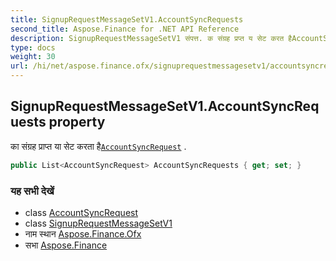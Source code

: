 ```yaml
---
title: SignupRequestMessageSetV1.AccountSyncRequests
second_title: Aspose.Finance for .NET API Reference
description: SignupRequestMessageSetV1 संपत्त. क संग्रह प्रप्त य सेट करत हैAccountSyncRequest .
type: docs
weight: 30
url: /hi/net/aspose.finance.ofx/signuprequestmessagesetv1/accountsyncrequests/
---
```

## SignupRequestMessageSetV1.AccountSyncRequests property

का संग्रह प्राप्त या सेट करता है[`AccountSyncRequest`](../../../aspose.finance.ofx.signup/accountsyncrequest/) .

```csharp
public List<AccountSyncRequest> AccountSyncRequests { get; set; }
```

### यह सभी देखें

* class [AccountSyncRequest](../../../aspose.finance.ofx.signup/accountsyncrequest/)
* class [SignupRequestMessageSetV1](../)
* नाम स्थान [Aspose.Finance.Ofx](../../signuprequestmessagesetv1/)
* सभा [Aspose.Finance](../../../)


